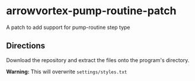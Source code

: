 # arrowvortex-pump-routine-patch
A patch to add support for pump-routine step type

## Directions

Download the repository and extract the files onto the program's directory.

**Warning:** This will overwrite `settings/styles.txt`
